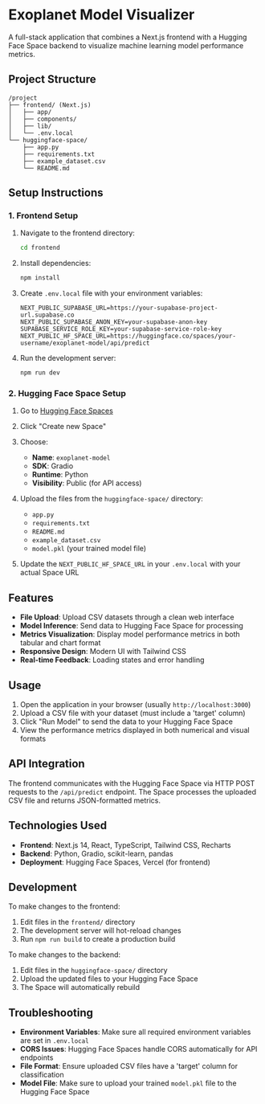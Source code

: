 # Exoplanet Model Visualizer

A full-stack application that combines a Next.js frontend with a Hugging Face Space backend to visualize machine learning model performance metrics.

## Project Structure

```
/project
├── frontend/ (Next.js)
│   ├── app/
│   ├── components/
│   ├── lib/
│   └── .env.local
└── huggingface-space/
    ├── app.py
    ├── requirements.txt
    ├── example_dataset.csv
    └── README.md
```

## Setup Instructions

### 1. Frontend Setup

1. Navigate to the frontend directory:
   ```bash
   cd frontend
   ```

2. Install dependencies:
   ```bash
   npm install
   ```

3. Create `.env.local` file with your environment variables:
   ```
   NEXT_PUBLIC_SUPABASE_URL=https://your-supabase-project-url.supabase.co
   NEXT_PUBLIC_SUPABASE_ANON_KEY=your-supabase-anon-key
   SUPABASE_SERVICE_ROLE_KEY=your-supabase-service-role-key
   NEXT_PUBLIC_HF_SPACE_URL=https://huggingface.co/spaces/your-username/exoplanet-model/api/predict
   ```

4. Run the development server:
   ```bash
   npm run dev
   ```

### 2. Hugging Face Space Setup

1. Go to [Hugging Face Spaces](https://huggingface.co/spaces)
2. Click "Create new Space"
3. Choose:
   - **Name**: `exoplanet-model`
   - **SDK**: Gradio
   - **Runtime**: Python
   - **Visibility**: Public (for API access)
4. Upload the files from the `huggingface-space/` directory:
   - `app.py`
   - `requirements.txt`
   - `README.md`
   - `example_dataset.csv`
   - `model.pkl` (your trained model file)

5. Update the `NEXT_PUBLIC_HF_SPACE_URL` in your `.env.local` with your actual Space URL

## Features

- **File Upload**: Upload CSV datasets through a clean web interface
- **Model Inference**: Send data to Hugging Face Space for processing
- **Metrics Visualization**: Display model performance metrics in both tabular and chart format
- **Responsive Design**: Modern UI with Tailwind CSS
- **Real-time Feedback**: Loading states and error handling

## Usage

1. Open the application in your browser (usually `http://localhost:3000`)
2. Upload a CSV file with your dataset (must include a 'target' column)
3. Click "Run Model" to send the data to your Hugging Face Space
4. View the performance metrics displayed in both numerical and visual formats

## API Integration

The frontend communicates with the Hugging Face Space via HTTP POST requests to the `/api/predict` endpoint. The Space processes the uploaded CSV file and returns JSON-formatted metrics.

## Technologies Used

- **Frontend**: Next.js 14, React, TypeScript, Tailwind CSS, Recharts
- **Backend**: Python, Gradio, scikit-learn, pandas
- **Deployment**: Hugging Face Spaces, Vercel (for frontend)

## Development

To make changes to the frontend:

1. Edit files in the `frontend/` directory
2. The development server will hot-reload changes
3. Run `npm run build` to create a production build

To make changes to the backend:

1. Edit files in the `huggingface-space/` directory
2. Upload the updated files to your Hugging Face Space
3. The Space will automatically rebuild

## Troubleshooting

- **Environment Variables**: Make sure all required environment variables are set in `.env.local`
- **CORS Issues**: Hugging Face Spaces handle CORS automatically for API endpoints
- **File Format**: Ensure uploaded CSV files have a 'target' column for classification
- **Model File**: Make sure to upload your trained `model.pkl` file to the Hugging Face Space
